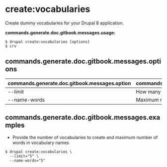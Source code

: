 # create:vocabularies
Create dummy vocabularies for your Drupal 8 application.

**commands.generate.doc.gitbook.messages.usage:**
```
$ drupal create:vocabularies [options]
$ crv  
```

## commands.generate.doc.gitbook.messages.options
commands.generate.doc.gitbook.messages.option | commands.generate.doc.gitbook.messages.details
-------|-------------
--limit | How many vocabularies would you like to create
--name-words | Maximum number of words in vocabulary names

## commands.generate.doc.gitbook.messages.examples
* Provide the number of vocabularies to create and maximum number of words in vocabulary names
```
$ drupal create:vocabularies \
  --limit="5" \
  --name-words="5"

```
